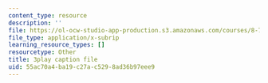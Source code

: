 ```yaml
---
content_type: resource
description: ''
file: https://ol-ocw-studio-app-production.s3.amazonaws.com/courses/8-701-introduction-to-nuclear-and-particle-physics-fall-2020/55ac70a4ba19c27ac5298ad36b97eee9_u46_GiV2iFc.srt
file_type: application/x-subrip
learning_resource_types: []
resourcetype: Other
title: 3play caption file
uid: 55ac70a4-ba19-c27a-c529-8ad36b97eee9
---
```


